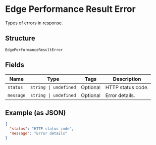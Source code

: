 
# Edge Performance Result Error

Types of errors in response.

## Structure

`EdgePerformanceResultError`

## Fields

| Name | Type | Tags | Description |
|  --- | --- | --- | --- |
| `status` | `string \| undefined` | Optional | HTTP status code. |
| `message` | `string \| undefined` | Optional | Error details. |

## Example (as JSON)

```json
{
  "status": "HTTP status code",
  "message": "Error details"
}
```


